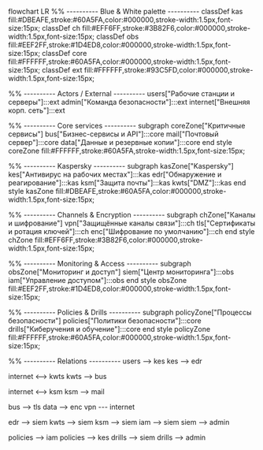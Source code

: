 flowchart LR
  %% ---------- Blue & White palette ----------
  classDef kas fill:#DBEAFE,stroke:#60A5FA,color:#000000,stroke-width:1.5px,font-size:15px;
  classDef ch  fill:#EFF6FF,stroke:#3B82F6,color:#000000,stroke-width:1.5px,font-size:15px;
  classDef obs fill:#EEF2FF,stroke:#1D4ED8,color:#000000,stroke-width:1.5px,font-size:15px;
  classDef core fill:#FFFFFF,stroke:#60A5FA,color:#000000,stroke-width:1.5px,font-size:15px;
  classDef ext fill:#FFFFFF,stroke:#93C5FD,color:#000000,stroke-width:1.5px,font-size:15px;

  %% ---------- Actors / External ----------
  users["Рабочие станции и серверы"]:::ext
  admin["Команда безопасности"]:::ext
  internet["Внешняя корп. сеть"]:::ext

  %% ---------- Core services ----------
  subgraph coreZone["Критичные сервисы"]
    bus["Бизнес-сервисы и API"]:::core
    mail["Почтовый сервер"]:::core
    data["Данные и резервные копии"]:::core
  end
  style coreZone fill:#FFFFFF,stroke:#60A5FA,stroke-width:1.5px,font-size:15px;

  %% ---------- Kaspersky ----------
  subgraph kasZone["Kaspersky"]
    kes["Антивирус на рабочих местах"]:::kas
    edr["Обнаружение и реагирование"]:::kas
    ksm["Защита почты"]:::kas
    kwts["DMZ"]:::kas
  end
  style kasZone fill:#DBEAFE,stroke:#60A5FA,color:#000000,stroke-width:1.5px,font-size:15px;

  %% ---------- Channels & Encryption ----------
  subgraph chZone["Каналы и шифрование"]
    vpn["Защищённые каналы связи"]:::ch
    tls["Сертификаты и ротация ключей"]:::ch
    enc["Шифрование по умолчанию"]:::ch
  end
  style chZone fill:#EFF6FF,stroke:#3B82F6,color:#000000,stroke-width:1.5px,font-size:15px;

  %% ---------- Monitoring & Access ----------
  subgraph obsZone["Мониторинг и доступ"]
    siem["Центр мониторинга"]:::obs
    iam["Управление доступом"]:::obs
  end
  style obsZone fill:#EEF2FF,stroke:#1D4ED8,color:#000000,stroke-width:1.5px,font-size:15px;

  %% ---------- Policies & Drills ----------
  subgraph policyZone["Процессы безопасности"]
    policies["Политики безопасности"]:::core
    drills["Киберучения и обучение"]:::core
  end
  style policyZone fill:#FFFFFF,stroke:#60A5FA,color:#000000,stroke-width:1.5px,font-size:15px;

  %% ---------- Relations ----------
  users --> kes
  kes --> edr

  internet <--> kwts
  kwts --> bus

  internet <--> ksm
  ksm --> mail

  bus --> tls
  data --> enc
  vpn --- internet

  edr --> siem
  kwts --> siem
  ksm --> siem
  iam --> siem
  siem --> admin

  policies --> iam
  policies --> kes
  drills --> siem
  drills --> admin
